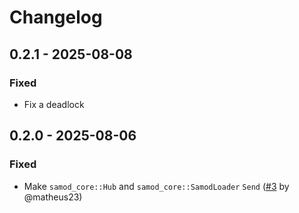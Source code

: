 # Changelog

## 0.2.1 - 2025-08-08

### Fixed

* Fix a deadlock 

## 0.2.0 - 2025-08-06

### Fixed

* Make `samod_core::Hub` and `samod_core::SamodLoader` `Send` ([#3](https://github.com/alexjg/samod/pull/3) by @matheus23)
